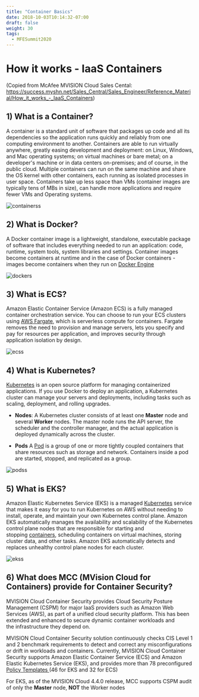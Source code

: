 ```yaml
---
title: "Container Basics"
date: 2018-10-03T10:14:32-07:00
draft: false
weight: 30
tags:
  - MFESummit2020
---
```


# How it works - IaaS Containers
(Copied from McAfee MVISION Cloud Sales Cental: https://success.myshn.net/Sales_Central/Sales_Engineer/Reference_Material/How_it_works_-_IaaS_Containers)

## 1) What is a Container?

A container is a standard unit of software that packages up code and all its dependencies so the application runs quickly and reliably from one computing environment to another.&#160;Containers&#160;are able&#160;to run&#160;virtually anywhere, greatly easing development and deployment: on Linux, Windows, and Mac operating systems; on virtual machines or bare metal; on a developer's machine or in data centers on-premises; and of course, in the public cloud.&#160;Multiple containers can run on the same machine and share the OS kernel with other containers, each running as isolated processes in user space. Containers take up less space than VMs (container images are typically tens of MBs in size), can handle more applications and require fewer VMs and Operating systems.

![containerss](/images/mfe/containers.png)

## 2) What is Docker?

A Docker container image is a lightweight, standalone, executable package of software that includes everything needed to run an application: code, runtime, system tools, system libraries and settings.&#160;Container images become containers at runtime and in the case of Docker containers - images become containers when they run on [Docker Engine](https://www.docker.com/products/docker-engine)

![dockers](/images/mfe/docker.png)

## 3) What is ECS?

Amazon Elastic Container Service (Amazon ECS) is a fully managed container orchestration service. You can choose to run your ECS clusters using <a href="https://aws.amazon.com/fargate/">AWS Fargate</a>, which is serverless compute for containers. Fargate removes the need to provision and manage servers, lets you specify and pay for resources per application, and improves security through application isolation by design.&#160;

![ecss](/images/mfe/ecs.png)

## 4) What is Kubernetes?

<a href="https://kubernetes.io/">Kubernetes</a>&#160;is an open source platform for managing containerized applications. If you use Docker to deploy&#160;an application, a Kubernetes cluster can manage your servers and deployments, including tasks such as scaling, deployment, and rolling upgrades.

* **Nodes**:
A Kubernetes cluster consists of at least one **Master** node and several **Worker** nodes. The master node runs the API server, the scheduler and the controller manager, and the actual application is deployed dynamically across the cluster.

* **Pods** A <a href="https://kubernetes.io/docs/concepts/workloads/pods/pod-overview/">Pod</a>&#160;is a group of one or more tightly coupled containers that share resources such as storage and network. Containers inside a pod are started, stopped, and replicated as a group.

![podss](/images/mfe/pods.png)

## 5) What is EKS?

Amazon Elastic Kubernetes Service (EKS) is a managed&#160;<a href="https://aws.amazon.com/kubernetes/" target="_blank">Kubernetes</a>&#160;service that makes it easy for you to run Kubernetes on AWS without needing to install, operate, and maintain your own Kubernetes control plane.&#160;Amazon EKS automatically manages the availability and scalability of the Kubernetes control plane nodes that are responsible for starting and stopping&#160;<a href="https://aws.amazon.com/containers/" target="_blank">containers</a>, scheduling containers on virtual machines, storing cluster data, and other tasks. Amazon EKS automatically detects and replaces unhealthy control plane nodes for each cluster.

![ekss](/images/mfe/eks.png)

## 6) What does MCC&#160;(MVision&#160;Cloud for Containers) provide for Container Security?

MVISION Cloud Container Security provides&#160;Cloud Security Posture Management (CSPM) for major IaaS providers such as Amazon Web Services (AWS), as part of a unified cloud security platform. This has been extended and enhanced to&#160;secure dynamic container workloads and the&#160;infrastructure they depend on.&#160;

MVISION Cloud Container Security solution continuously checks CIS Level 1 and 2 benchmark requirements to detect and correct any misconfigurations or drift in workloads and containers.&#160;Currently, MVISION Cloud Container Security supports Amazon Elastic Container Service (ECS) and Amazon Elastic Kubernetes Service (EKS), and provides more than 78 preconfigured <a href="https://success.myshn.net/MVISION_Cloud_Container_Security/MVISION_Cloud_Container_Security/Policy_Templates_for_Container_Security"> Policy Templates </a> (46 for EKS and 32 for ECS)

For EKS, as of the MVISION Cloud 4.4.0 release, MCC supports CSPM audit of only the **Master** node, **NOT** the Worker nodes